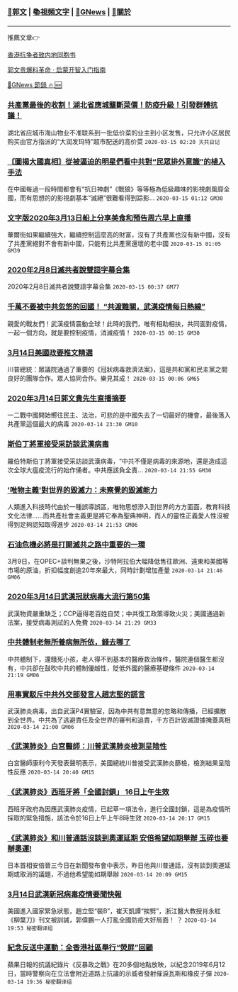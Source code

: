 ###  [:eagle:郭文](https://github.com/ourhimalayas/txt) | [:books:視頻文字](https://github.com/ourhimalayas/txt/blob/master/content/README.md) | [:newspaper:GNews](https://github.com/ourhimalayas/txt/blob/master/content/gnews/README.md) | [:pray:關於](https://github.com/ourhimalayas/home/tree/master/about)
---

推薦文章:point_right:

[香港抗争者致内地同胞书](https://github.com/ourhimalayas/news/blob/master/2019/08/a_letter_from_the_hong_kong_people.md)

[郭文贵爆料革命 · 启蒙开智入门指南](https://github.com/ourhimalayas/txt/issues/1)

[:newspaper:GNews 節錄 :fire: :new:](https://github.com/ourhimalayas/txt/blob/master/content/gnews/README.md) 



### [共產黨最後的收割！湖北省應城壟斷菜價！防疫升級！引發群體抗議！](/content/gnews/1/README.md)

湖北省应城市海山物业不准联系到一批低价菜的业主到小区发售，只允许小区居民购买由官方指派的“大润发玛特”超市配送的高价菜  `2020-03-15 02:20 灭共日记`

### [〘圖揭大國真相〙從被逼迫的明星們看中共對“民眾排外意識”的植入手法](/content/gnews/2/README.md)

在中國每過一段時間都會有“抗日神劇”《戰狼》等等極為低級趣味的影視劇風靡全國，而有思想的的影視劇基本“滅絕”很難看得到踪影...  `2020-03-15 01:12 GM30`

### [文字版2020年3月13日船上分享美食和預告周六早上直播](/content/gnews/3/README.md)

華爾街如果繼續強大，繼續控制這麼高的財富，沒有了共產黨也沒有新中國，沒有了共產黨絕對不會有新中國，只能有比共產黨還壞的老中國  `2020-03-15 01:05 GM39`

### [2020年2月8日滅共者說雙語字幕合集](/content/gnews/4/README.md)

2020年2月8日滅共者說雙語字幕合集  `2020-03-15 00:37 GM77`

### [千萬不要被中共忽悠的回國！ “共渡難關，武漢疫情每日熱線”](/content/gnews/5/README.md)

親愛的戰友們！武漢疫情震動全球！此時的我們，唯有相助相扶，共同面對疫情，一起一個方向，就是要控制疫情，消滅疫情！  `2020-03-15 00:15 GM30`

### [3月14日美國政要推文精選](/content/gnews/6/README.md)

川普總統：眾議院通過了重要的《冠狀病毒救濟法案》，這是共和黨和民主黨之間良好的團隊合作。眾人協同合作。樂見其成！  `2020-03-15 00:06 GM65`

### [2020年3月14日郭文貴先生直播摘要](/content/gnews/7/README.md)

一二戰中國開始嚮往民主、法治，可悲的是中國失去了一切最好的機會，最後落入共產黨這個最大的病毒  `2020-03-14 23:30 GM10`

### [斯伯丁將軍接受采訪談武漢病毒](/content/gnews/8/README.md)

羅伯特斯伯丁將軍接受采訪談武漢病毒，“中共不僅是病毒的來源地，還是造成這次全球大瘟疫流行的始作俑者。中共應該負全責...  `2020-03-14 21:55 GM30`

### [&#039;唯物主義&#039;對世界的毀滅力：未察覺的毀滅能力](/content/gnews/9/README.md)

人類進入科技時代由於一種誤導誤區，唯物思想滲入到世界的方方面面，教育科技文化法律……而共產社會主義更是將它奉為聖典神明，而人的靈性正義愛人性沒被得到足夠認知取得進步  `2020-03-14 21:53 GM06`

### [石油危機必將是打開滅共之路中重要的一環](/content/gnews/10/README.md)

3月9日，在OPEC+談判無果之後，沙特阿拉伯大幅降低售往歐洲、遠東和美國等市場的原油，折扣幅度創逾20年來最大，同時計劃增加產量  `2020-03-14 21:46 GM06`

### [2020年3月14日武漢冠狀病毒大流行第50集](/content/gnews/11/README.md)

武漢物資嚴重缺乏；CCP逼得老百姓自焚；中共復工政策導致火災；美國通過新法案，接受病毒測試的人免費  `2020-03-14 21:29 GM33`

### [中共體制老無所養病無所依，錢去哪了](/content/gnews/12/README.md)

中共體制下，還餓死小孩，老人得不到基本的醫療救治條件，醫院連個醫生都沒有，中共卻在鼓吹中共的體制優越性，貶低外國的醫療基礎條件  `2020-03-14 21:19 GM06`

### [用事實駁斥中共外交部發言人趙志堅的謊言](/content/gnews/13/README.md)

武漢肺炎病毒，出自武漢P4實驗室，因為中共有意無意的忽略和傳播，已經擴散到全世界。中共為了逃避責任及全世界的審判和追責，千方百計毀滅證據掩蓋真相  `2020-03-14 21:00 GM06`

### [《武漢肺炎》白宮醫師：川普武漢肺炎檢測呈陰性](/content/gnews/14/README.md)

白宮醫師康利今天發表聲明表示，美國總統川普接受武漢肺炎篩檢，檢測結果呈陰性反應  `2020-03-14 20:40 GM15`

### [《武漢肺炎》西班牙將「全國封鎖」 16日上午生效](/content/gnews/15/README.md)

西班牙政府為因應武漢肺炎疫情，已起草一項法令，進行全國封鎖，這是為疫情所採取的緊急措施，該法令於16日上午上午8時生效  `2020-03-14 20:17 GM15`

### [《武漢肺炎》和川普通話沒談到奧運延期 安倍希望如期舉辦 玉碎也要辦奧運!](/content/gnews/16/README.md)

日本首相安倍晉三今日在新聞發布會中表示，昨日他與川普通話，沒有談到奧運延期或取消的議題，不過他希望能如期舉辦  `2020-03-14 20:09 GM15`

### [3月14日武漢新冠病毒疫情要聞快報](/content/gnews/17/README.md)

美國進入國家緊急狀態，趙立堅“裝B”，崔天凱譚“挨劈”，浙江醫大教授肖永紅《柳葉刀》刊文被訓誡，郭偉鵬一人打亂全國防疫大好局面！ ？  `2020-03-14 19:53 秘密翻译组`

### [紀念反送中運動：全香港社區舉行“熒屏”回顧](/content/gnews/18/README.md)

蘋果日報的抗議紀錄片《反暴政之戰》在20多個地點放映，以紀念2019年6月12日，當時警察向在立法會附近道路上抗議的示威者發射催淚瓦斯和橡皮子彈  `2020-03-14 19:36 秘密翻译组`

